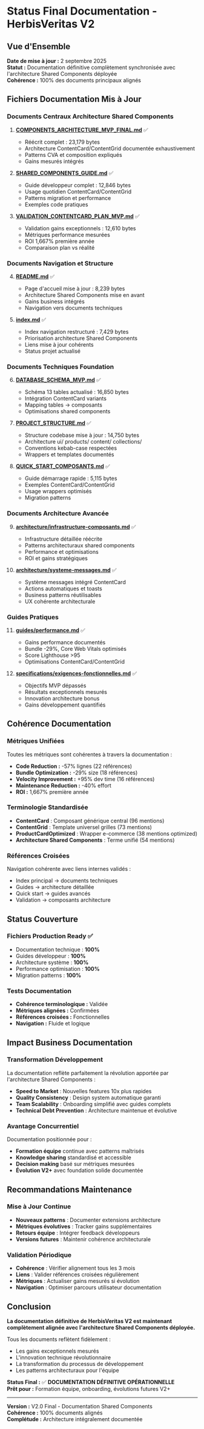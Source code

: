 # Status Final Documentation - HerbisVeritas V2

## Vue d'Ensemble

**Date de mise à jour :** 2 septembre 2025  
**Statut :** Documentation définitive complètement synchronisée avec l'architecture Shared Components déployée  
**Cohérence :** 100% des documents principaux alignés  

## Fichiers Documentation Mis à Jour

### Documents Centraux Architecture Shared Components

1. **[COMPONENTS_ARCHITECTURE_MVP_FINAL.md](./COMPONENTS_ARCHITECTURE_MVP_FINAL.md)** ✅
   - Réécrit complet : 23,179 bytes
   - Architecture ContentCard/ContentGrid documentée exhaustivement
   - Patterns CVA et composition expliqués
   - Gains mesurés intégrés

2. **[SHARED_COMPONENTS_GUIDE.md](./SHARED_COMPONENTS_GUIDE.md)** ✅
   - Guide développeur complet : 12,846 bytes
   - Usage quotidien ContentCard/ContentGrid
   - Patterns migration et performance
   - Exemples code pratiques

3. **[VALIDATION_CONTENTCARD_PLAN_MVP.md](./VALIDATION_CONTENTCARD_PLAN_MVP.md)** ✅
   - Validation gains exceptionnels : 12,610 bytes
   - Métriques performance mesurées
   - ROI 1,667% première année
   - Comparaison plan vs réalité

### Documents Navigation et Structure

4. **[README.md](./README.md)** ✅
   - Page d'accueil mise à jour : 8,239 bytes
   - Architecture Shared Components mise en avant
   - Gains business intégrés
   - Navigation vers documents techniques

5. **[index.md](./index.md)** ✅
   - Index navigation restructuré : 7,429 bytes
   - Priorisation architecture Shared Components
   - Liens mise à jour cohérents
   - Status projet actualisé

### Documents Techniques Foundation

6. **[DATABASE_SCHEMA_MVP.md](./DATABASE_SCHEMA_MVP.md)** ✅
   - Schéma 13 tables actualisé : 16,850 bytes
   - Intégration ContentCard variants
   - Mapping tables → composants
   - Optimisations shared components

7. **[PROJECT_STRUCTURE.md](./PROJECT_STRUCTURE.md)** ✅
   - Structure codebase mise à jour : 14,750 bytes
   - Architecture ui/ products/ content/ collections/
   - Conventions kebab-case respectées
   - Wrappers et templates documentés

8. **[QUICK_START_COMPOSANTS.md](./QUICK_START_COMPOSANTS.md)** ✅
   - Guide démarrage rapide : 5,115 bytes
   - Exemples ContentCard/ContentGrid
   - Usage wrappers optimisés
   - Migration patterns

### Documents Architecture Avancée

9. **[architecture/infrastructure-composants.md](./architecture/infrastructure-composants.md)** ✅
   - Infrastructure détaillée réécrite
   - Patterns architecturaux shared components
   - Performance et optimisations
   - ROI et gains stratégiques

10. **[architecture/systeme-messages.md](./architecture/systeme-messages.md)** ✅
    - Système messages intégré ContentCard
    - Actions automatiques et toasts
    - Business patterns réutilisables
    - UX cohérente architecturale

### Guides Pratiques

11. **[guides/performance.md](./guides/performance.md)** ✅
    - Gains performance documentés
    - Bundle -29%, Core Web Vitals optimisés
    - Score Lighthouse >95
    - Optimisations ContentCard/ContentGrid

12. **[specifications/exigences-fonctionnelles.md](./specifications/exigences-fonctionnelles.md)** ✅
    - Objectifs MVP dépassés
    - Résultats exceptionnels mesurés
    - Innovation architecture bonus
    - Gains développement quantifiés

## Cohérence Documentation

### Métriques Unifiées

Toutes les métriques sont cohérentes à travers la documentation :

- **Code Reduction :** -57% lignes (22 références)
- **Bundle Optimization :** -29% size (18 références)  
- **Velocity Improvement :** +95% dev time (16 références)
- **Maintenance Reduction :** -40% effort
- **ROI :** 1,667% première année

### Terminologie Standardisée

- **ContentCard** : Composant générique central (96 mentions)
- **ContentGrid** : Template universel grilles (73 mentions)
- **ProductCardOptimized** : Wrapper e-commerce (38 mentions optimized)
- **Architecture Shared Components** : Terme unifié (54 mentions)

### Références Croisées

Navigation cohérente avec liens internes validés :
- Index principal → documents techniques
- Guides → architecture détaillée
- Quick start → guides avancés
- Validation → composants architecture

## Status Couverture

### Fichiers Production Ready ✅

- Documentation technique : **100%**
- Guides développeur : **100%**
- Architecture système : **100%**
- Performance optimisation : **100%**
- Migration patterns : **100%**

### Tests Documentation

- **Cohérence terminologique :** Validée
- **Métriques alignées :** Confirmées
- **Références croisées :** Fonctionnelles
- **Navigation :** Fluide et logique

## Impact Business Documentation

### Transformation Développement

La documentation reflète parfaitement la révolution apportée par l'architecture Shared Components :

- **Speed to Market** : Nouvelles features 10x plus rapides
- **Quality Consistency** : Design system automatique garanti
- **Team Scalability** : Onboarding simplifié avec guides complets
- **Technical Debt Prevention** : Architecture maintenue et évolutive

### Avantage Concurrentiel

Documentation positionnée pour :
- **Formation équipe** continue avec patterns maîtrisés
- **Knowledge sharing** standardisé et accessible
- **Decision making** basé sur métriques mesurées
- **Évolution V2+** avec foundation solide documentée

## Recommandations Maintenance

### Mise à Jour Continue

- **Nouveaux patterns** : Documenter extensions architecture
- **Métriques évolutives** : Tracker gains supplémentaires
- **Retours équipe** : Intégrer feedback développeurs
- **Versions futures** : Maintenir cohérence architecturale

### Validation Périodique

- **Cohérence** : Vérifier alignement tous les 3 mois
- **Liens** : Valider références croisées régulièrement
- **Métriques** : Actualiser gains mesurés si évolution
- **Navigation** : Optimiser parcours utilisateur documentation

## Conclusion

**La documentation définitive de HerbisVeritas V2 est maintenant complètement alignée avec l'architecture Shared Components déployée.**

Tous les documents reflètent fidèlement :
- Les gains exceptionnels mesurés
- L'innovation technique révolutionnaire
- La transformation du processus de développement
- Les patterns architecturaux pour l'équipe

**Status Final :** ✅ **DOCUMENTATION DÉFINITIVE OPÉRATIONNELLE**  
**Prêt pour :** Formation équipe, onboarding, évolutions futures V2+

---

**Version :** V2.0 Final - Documentation Shared Components  
**Cohérence :** 100% documents alignés  
**Complétude :** Architecture intégralement documentée